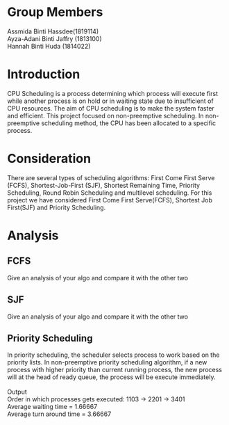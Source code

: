 # Group Members
Assmida Binti Hassdee(1819114) <br>
Ayza-Adani Binti Jaffry (1813100) <br>
Hannah Binti Huda (1814022)

# Introduction

CPU Scheduling is a process determining which process will execute first while another process is on hold or in waiting state due to insufficient of CPU resources. The aim of CPU scheduling is to make the system faster and efficient. This project focused on non-preemptive scheduling. In non-preemptive scheduling method, the CPU has been allocated to a specific process. 

# Consideration

There are several types of scheduling algorithms: First Come First Serve (FCFS), Shortest-Job-First (SJF), Shortest Remaining Time, Priority Scheduling, Round Robin Scheduling and multilevel scheduling. For this project we have considered First Come First Serve(FCFS), Shortest Job First(SJF) and Priority Scheduling. 

# Analysis

## FCFS

Give an analysis of your algo and compare it with the other two

## SJF

Give an analysis of your algo and compare it with the other two

## Priority Scheduling
In priority scheduling, the scheduler selects process to work based on the priority lists. In non-preemptive priority scheduling algorithm, if a new process with higher priority than current running process, the new process will at the head of ready queue, the process will be execute immediately.<br>
<br>
Output <br>
Order in which processes gets executed: 1103 -> 2201 -> 3401 <br>
Average waiting time = 1.66667 <br>
Average turn around time = 3.66667

